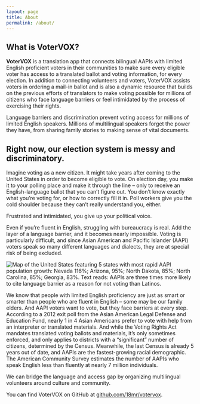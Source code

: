 ```yaml
---
layout: page
title: About
permalink: /about/
---
```


## What is VoterVOX?

__VoterVOX__ is a translation app that connects bilingual AAPIs with limited English proficient voters in their communities to make sure every eligible voter has access to a translated ballot and voting information, for every election. In addition to connecting volunteers and voters, VoterVOX assists voters in ordering a mail-in ballot and is also a dynamic resource that builds on the previous efforts of translators to make voting possible for millions of citizens who face language barriers or feel intimidated by the process of exercising their rights.

Language barriers and discrimination prevent voting access for millions of limited English speakers. Millions of multilingual speakers forget the power they have, from sharing family stories to making sense of vital documents. 

## Right now, our election system is messy and discriminatory.

Imagine voting as a new citizen. It might take years after coming to the United States in order to become eligible to vote. On election day, you make it to your polling place and make it through the line – only to receive an English-language ballot that you can’t figure out. You don’t know exactly what you’re voting for, or how to correctly fill it in. Poll workers give you the cold shoulder because they can’t really understand you, either.

Frustrated and intimidated, you give up your political voice.

Even if you’re fluent in English, struggling with bureaucracy is real. Add the layer of a language barrier, and it becomes nearly impossible. Voting is particularly difficult, and since Asian American and Pacific Islander (AAPI) voters speak so many different languages and dialects, they are at special risk of being excluded.

![Map of the United States featuring 5 states with most rapid AAPI population growth: Nevada 116%; Arizona, 95%; North Dakota, 85%; North Carolina, 85%; Georgia, 83%. Text reads: AAPIs are three times more likely to cite language barrier as a reason for not voting than Latinos.](http://www.votervox.org/static/images/barriers.png)

We know that people with limited English proficiency are just as smart or smarter than people who are fluent in English – some may be our family elders. And AAPI voters want to vote, but they face barriers at every step. According to a 2012 exit poll from the Asian American Legal Defense and Education Fund, nearly 1 in 4 Asian Americans prefer to vote with help from an interpreter or translated materials. And while the Voting Rights Act mandates translated voting ballots and materials, it’s only sometimes enforced, and only applies to districts with a “significant” number of citizens, determined by the Census. Meanwhile, the last Census is already 5 years out of date, and AAPIs are the fastest-growing racial demographic. The American Community Survey estimates the number of AAPIs who speak English less than fluently at nearly 7 million individuals.

We can bridge the language and access gap by organizing multilingual volunteers around culture and community.

You can find VoterVOX on GitHub at [github.com/18mr/votervox](https://github.com/18mr/votervox).